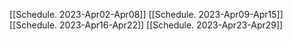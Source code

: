 [[Schedule. 2023-Apr02-Apr08]]
[[Schedule. 2023-Apr09-Apr15]]
[[Schedule. 2023-Apr16-Apr22]]
[[Schedule. 2023-Apr23-Apr29]]

